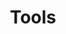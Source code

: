 ---
#Delimiter files are used to separate the list of documentation pages into sections.
title: "Tools"
type: delimiter
weight: 28 # Change this weight to change order of sections
sitemapExclude: True
_build:
  publishResources: false
  render: never
partition: cloud
---